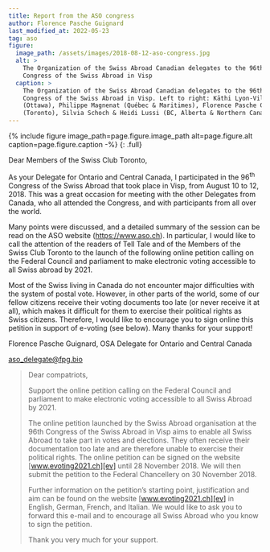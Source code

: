 ```yaml
---
title: Report from the ASO congress
author: Florence Pasche Guignard
last_modified_at: 2022-05-23
tag: aso
figure:
  image_path: /assets/images/2018-08-12-aso-congress.jpg
  alt: >
    The Organization of the Swiss Abroad Canadian delegates to the 96th
    Congress of the Swiss Abroad in Visp
  caption: >
    The Organization of the Swiss Abroad Canadian delegates to the 96th
    Congress of the Swiss Abroad in Visp. Left to right: Käthi Lyon-Villiger
    (Ottawa), Philippe Magnenat (Québec & Maritimes), Florence Pasche Guignard
    (Toronto), Silvia Schoch & Heidi Lussi (BC, Alberta & Northern Canada)
---
```


{% include figure
  image_path=page.figure.image_path alt=page.figure.alt caption=page.figure.caption
-%}
{: .full}

Dear Members of the Swiss Club Toronto,

As your Delegate for Ontario and Central Canada, I participated in the
96<sup>th</sup> Congress of the Swiss Abroad that took place in Visp, from
August 10 to 12, 2018. This was a great occasion for meeting with the other
Delegates from Canada, who all attended the Congress, and with participants
from all over the world.

Many points were discussed, and a detailed summary of the session can be read
on the ASO website (<https://www.aso.ch>). In particular, I would like to call
the attention of the readers of Tell Tale and of the Members of the Swiss Club
Toronto to the launch of the following online petition calling on the Federal
Council and parliament to make electronic voting accessible to all Swiss abroad
by 2021.

Most of the Swiss living in Canada do not encounter major difficulties with the
system of postal vote. However, in other parts of the world, some of our fellow
citizens receive their voting documents too late (or never receive it at all),
which makes it difficult for them to exercise their political rights as Swiss
citizens. Therefore, I would like to encourage you to sign online this petition
in support of e-voting (see below). Many thanks for your support!

Florence Pasche Guignard, OSA Delegate for Ontario and Central Canada

<aso_delegate@fpg.bio>

> Dear compatriots,
>
> Support the online petition calling on the Federal Council and parliament to
> make electronic voting accessible to all Swiss Abroad by 2021.
>
> The online petition launched by the Swiss Abroad organisation at the 96th
> Congress of the Swiss Abroad in Visp aims to enable all Swiss Abroad to take
> part in votes and elections. They often receive their documentation too late
> and are therefore unable to exercise their political rights. The online
> petition can be signed on the website [www.evoting2021.ch][ev] until 28
> November 2018. We will then submit the petition to the Federal Chancellery on
> 30 November 2018.
>
> Further information on the petition’s starting point, justification and aim
> can be found on the website [www.evoting2021.ch][ev] in English, German,
> French, and Italian. We would like to ask you to forward this e-mail and to
> encourage all Swiss Abroad who you know to sign the petition.
>
> Thank you very much for your support.

[ev]: <https://www.evoting2021.ch>
